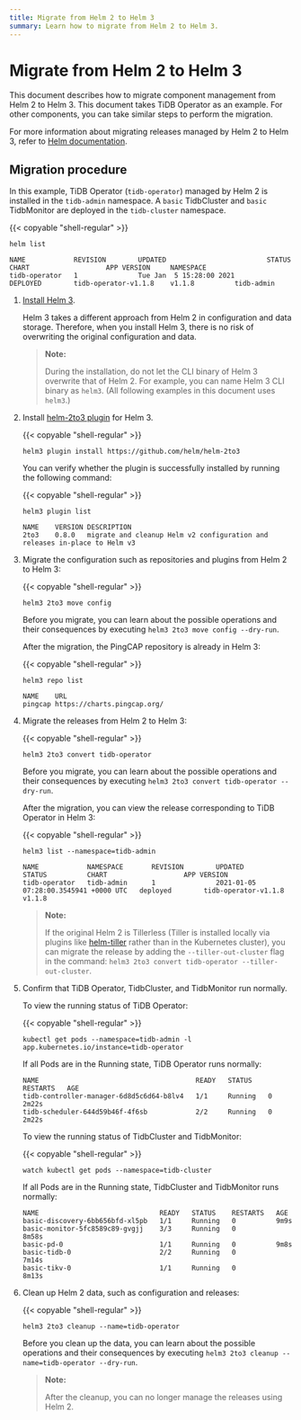 ```yaml
---
title: Migrate from Helm 2 to Helm 3
summary: Learn how to migrate from Helm 2 to Helm 3.
---
```


# Migrate from Helm 2 to Helm 3

This document describes how to migrate component management from Helm 2 to Helm 3. This document takes TiDB Operator as an example. For other components, you can take similar steps to perform the migration.

For more information about migrating releases managed by Helm 2 to Helm 3, refer to [Helm documentation](https://helm.sh/docs/topics/v2_v3_migration/).

## Migration procedure

In this example, TiDB Operator (`tidb-operator`) managed by Helm 2 is installed in the `tidb-admin` namespace. A `basic` TidbCluster and `basic` TidbMonitor are deployed in the `tidb-cluster` namespace.

{{< copyable "shell-regular" >}}

```shell
helm list
```

```
NAME            REVISION        UPDATED                         STATUS          CHART                   APP VERSION     NAMESPACE
tidb-operator   1               Tue Jan  5 15:28:00 2021        DEPLOYED        tidb-operator-v1.1.8    v1.1.8          tidb-admin
```

1. [Install Helm 3](https://helm.sh/docs/intro/install/).

    Helm 3 takes a different approach from Helm 2 in configuration and data storage. Therefore, when you install Helm 3, there is no risk of overwriting the original configuration and data.

    > **Note:**
    >
    > During the installation, do not let the CLI binary of Helm 3 overwrite that of Helm 2.  For example, you can name Helm 3 CLI binary as `helm3`. (All following examples in this document uses `helm3`.)

2. Install [helm-2to3 plugin](https://github.com/helm/helm-2to3) for Helm 3.

    {{< copyable "shell-regular" >}}

    ```shell
    helm3 plugin install https://github.com/helm/helm-2to3
    ```

    You can verify whether the plugin is successfully installed by running the following command:

    {{< copyable "shell-regular" >}}

    ```shell
    helm3 plugin list
    ```

    ```
    NAME    VERSION DESCRIPTION
    2to3    0.8.0   migrate and cleanup Helm v2 configuration and releases in-place to Helm v3
    ```

3. Migrate the configuration such as repositories and plugins from Helm 2 to Helm 3:

    {{< copyable "shell-regular" >}}

    ```shell
    helm3 2to3 move config
    ```

    Before you migrate, you can learn about the possible operations and their consequences by executing `helm3 2to3 move config --dry-run`.

    After the migration, the PingCAP repository is already in Helm 3:

    {{< copyable "shell-regular" >}}

    ```shell
    helm3 repo list
    ```

    ```
    NAME    URL
    pingcap https://charts.pingcap.org/
    ```

4. Migrate the releases from Helm 2 to Helm 3:

    {{< copyable "shell-regular" >}}

    ```shell
    helm3 2to3 convert tidb-operator
    ```

    Before you migrate, you can learn about the possible operations and their consequences by executing `helm3 2to3 convert tidb-operator --dry-run`.

    After the migration, you can view the release corresponding to TiDB Operator in Helm 3:

    {{< copyable "shell-regular" >}}

    ```shell
    helm3 list --namespace=tidb-admin
    ```

    ```
    NAME            NAMESPACE       REVISION        UPDATED                                 STATUS          CHART                   APP VERSION
    tidb-operator   tidb-admin      1               2021-01-05 07:28:00.3545941 +0000 UTC   deployed        tidb-operator-v1.1.8    v1.1.8
    ```

    > **Note:**
    >
    > If the original Helm 2 is Tillerless (Tiller is installed locally via plugins like [helm-tiller](https://github.com/rimusz/helm-tiller) rather than in the Kubernetes cluster), you can migrate the release by adding the `--tiller-out-cluster` flag in the command: `helm3 2to3 convert tidb-operator --tiller-out-cluster`.

5. Confirm that TiDB Operator, TidbCluster, and TidbMonitor run normally.

    To view the running status of TiDB Operator:

    {{< copyable "shell-regular" >}}

    ```shell
    kubectl get pods --namespace=tidb-admin -l app.kubernetes.io/instance=tidb-operator
    ```

    If all Pods are in the Running state, TiDB Operator runs normally:

    ```
    NAME                                       READY   STATUS    RESTARTS   AGE
    tidb-controller-manager-6d8d5c6d64-b8lv4   1/1     Running   0          2m22s
    tidb-scheduler-644d59b46f-4f6sb            2/2     Running   0          2m22s
    ```

    To view the running status of TidbCluster and TidbMonitor:

    {{< copyable "shell-regular" >}}

    ``` shell
    watch kubectl get pods --namespace=tidb-cluster
    ```

    If all Pods are in the Running state, TidbCluster and TidbMonitor runs normally:

    ```
    NAME                              READY   STATUS    RESTARTS   AGE
    basic-discovery-6bb656bfd-xl5pb   1/1     Running   0          9m9s
    basic-monitor-5fc8589c89-gvgjj    3/3     Running   0          8m58s
    basic-pd-0                        1/1     Running   0          9m8s
    basic-tidb-0                      2/2     Running   0          7m14s
    basic-tikv-0                      1/1     Running   0          8m13s
    ```

6. Clean up Helm 2 data, such as configuration and releases:

    {{< copyable "shell-regular" >}}

    ```shell
    helm3 2to3 cleanup --name=tidb-operator
    ```

    Before you clean up the data, you can learn about the possible operations and their consequences by executing `helm3 2to3 cleanup --name=tidb-operator --dry-run`.

    > **Note:**
    >
    > After the cleanup, you can no longer manage the releases using Helm 2.
